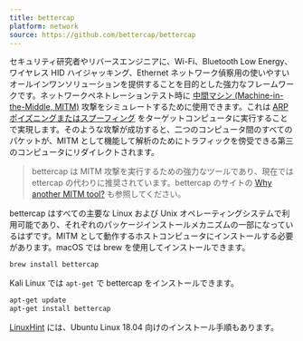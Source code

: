 ```yaml
---
title: bettercap
platform: network
source: https://github.com/bettercap/bettercap
---
```


セキュリティ研究者やリバースエンジニアに、Wi-Fi、Bluetooth Low Energy、ワイヤレス HID ハイジャッキング、Ethernet ネットワーク偵察用の使いやすいオールインワンソリューションを提供することを目的とした強力なフレームワークです。ネットワークペネトレーションテスト時に [中間マシン (Machine-in-the-Middle, MITM)](../../Document/0x04f-Testing-Network-Communication.md#intercepting-network-traffic-through-mitm) 攻撃をシミュレートするために使用できます。これは [ARP ポイズニングまたはスプーフィング](https://en.wikipedia.org/wiki/ARP_spoofing "ARP poisoning/spoofing") をターゲットコンピュータに実行することで実現します。そのような攻撃が成功すると、二つのコンピュータ間のすべてのパケットが、MITM として機能して解析のためにトラフィックを傍受できる第三のコンピュータにリダイレクトされます。

> bettercap は MITM 攻撃を実行するための強力なツールであり、現在では ettercap の代わりに推奨されています。bettercap のサイトの [Why another MITM tool?](https://www.bettercap.org/legacy/#why-another-mitm-tool "Why another MITM tool?") も参照してください。

bettercap はすべての主要な Linux および Unix オペレーティングシステムで利用可能であり、それぞれのパッケージインストールメカニズムの一部になっているはずです。MITM として動作するホストコンピュータにインストールする必要があります。macOS では brew を使用してインストールできます。

```bash
brew install bettercap
```

Kali Linux では `apt-get` で bettercap をインストールできます。

```bash
apt-get update
apt-get install bettercap
```

[LinuxHint](https://linuxhint.com/install-bettercap-on-ubuntu-18-04-and-use-the-events-stream/ "Install Bettercap on Ubuntu 18.04") には、Ubuntu Linux 18.04 向けのインストール手順もあります。
